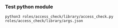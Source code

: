 ### Test python module
`python3 roles/access_check/library/access_check.py roles/access_check/library/args.json`